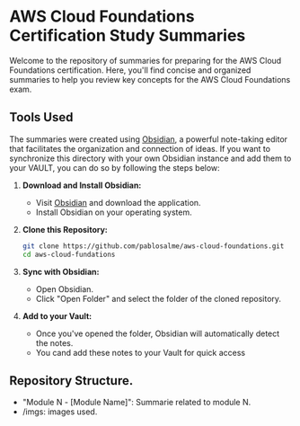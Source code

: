 # AWS Cloud Foundations Certification Study Summaries

Welcome to the repository of summaries for preparing for the AWS Cloud Foundations certification. Here, you'll find concise and organized summaries to help you review key concepts for the AWS Cloud Foundations exam.

## Tools Used
The summaries were created using [Obsidian](https://obsidian.md/), a powerful note-taking editor that facilitates the organization and connection of ideas. If you want to synchronize this directory with your own Obsidian instance and add them to your VAULT, you can do so by following the steps below:

1. **Download and Install Obsidian:**
   - Visit [Obsidian](https://obsidian.md/) and download the application.
   - Install Obsidian on your operating system.

2. **Clone this Repository:**
   ```bash
   git clone https://github.com/pablosalme/aws-cloud-foundations.git
   cd aws-cloud-fundations

3. **Sync with Obsidian:**
   - Open Obsidian.
   - Click "Open Folder" and select the folder of the cloned repository.

4. **Add to your Vault:**
   - Once you've opened the folder, Obsidian will automatically detect the notes.
   - You cand add these notes to your Vault for quick access

## Repository Structure.
   - "Module N - [Module Name]": Summarie related to module N.
   - /imgs: images used.
